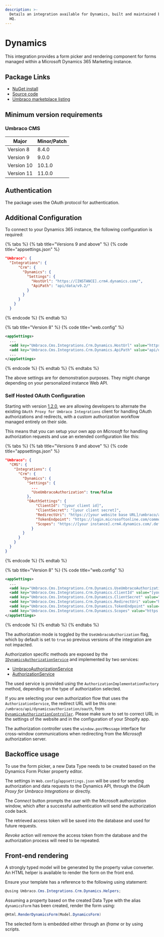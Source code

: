 ```yaml
---
description: >-
  Details an integration available for Dynamics, built and maintained by Umbraco
  HQ.
---
```


# Dynamics

This integration provides a form picker and rendering component for forms managed within a Microsoft Dynamics 365 Marketing instance.

## Package Links

* [NuGet install](https://www.nuget.org/packages/Umbraco.Cms.Integrations.Crm.Dynamics)
* [Source code](https://github.com/umbraco/Umbraco.Cms.Integrations/tree/main/src/Umbraco.Cms.Integrations.Crm.Dynamics)
* [Umbraco marketplace listing](https://marketplace.umbraco.com/package/umbraco.cms.integrations.crm.dynamics)

## Minimum version requirements

### Umbraco CMS

| Major      | Minor/Patch |
| ---------- | ----------- |
| Version 8  | 8.4.0       |
| Version 9  | 9.0.0       |
| Version 10 | 10.1.0      |
| Version 11 | 11.0.0      |

## Authentication

The package uses the OAuth protocol for authentication.

## Additional Configuration

To connect to your Dynamics 365 instance, the following configuration is required:

{% tabs %}
{% tab title="Versions 9 and above" %}
{% code title="appsettings.json" %}
```json
"Umbraco": {
  "Integrations": {
      "Crm": {
        "Dynamics": {
          "Settings": {
            "HostUrl": "https://[INSTANCE].crm4.dynamics.com/",
            "ApiPath": "api/data/v9.2/"
          }
        }
      }
    }
  }
```
{% endcode %}
{% endtab %}

{% tab title="Version 8" %}
{% code title="web.config" %}
```xml
<appSettings>
  ...
  <add key="Umbraco.Cms.Integrations.Crm.Dynamics.HostUrl" value="https://[INSTANCE]/api.crm4.dynamics.com/" />
  <add key="Umbraco.Cms.Integrations.Crm.Dynamics.ApiPath" value="api/data/v9.2/" />
  ...
</appSettings>
```
{% endcode %}
{% endtab %}
{% endtabs %}

The above settings are for demonstration purposes. They might change depending on your personalized instance Web API.

### Self Hosted OAuth Configuration
Starting with version [1.2.0](https://www.nuget.org/packages/Umbraco.Cms.Integrations.Crm.Dynamics/1.2.0), we are allowing developers to alternate the existing `OAuth Proxy for Umbraco Integrations` client for handling OAuth authorizations and redirects, with a custom authorization workflow managed entirely on their side. 

This means that you can setup your own app on _Microsoft_ for handling authorization requests and use an extended configuration like this:

{% tabs %}
{% tab title="Versions 9 and above" %}
{% code title="appsettings.json" %}
```json
"Umbraco": {
  "CMS": {
    "Integrations": {
      "Crm": {
        "Dynamics": {
          "Settings": {
            ...
            "UseUmbracoAuthorization": true/false
          },
          "OAuthSettings": {
              "ClientId": "[your client id]",
              "ClientSecret": "[your client secret]",
              "RedirectUri": "https://[your website base URL]/umbraco/api/dynamicsauthorization/oauth",
              "TokenEndpoint": "https://login.microsoftonline.com/common/oauth2/v2.0/token",
              "Scopes": "https://[your instance].crm4.dynamics.com/.default"
            }
        }
      }
    }
  }
}
```
{% endcode %}
{% endtab %}

{% tab title="Version 8" %}
{% code title="web.config" %}
```xml
<appSettings>
  ...
  <add key="Umbraco.Cms.Integrations.Crm.Dynamics.UseUmbracoAuthorization" value="true/false" />
  <add key="Umbraco.Cms.Integrations.Crm.Dynamics.ClientId" value="[your client id]" />
  <add key="Umbraco.Cms.Integrations.Crm.Dynamics.ClientSecret" value="[your client secret]" />
  <add key="Umbraco.Cms.Integrations.Crm.Dynamics.RedirectUri" value="https://[your website base URL]/umbraco/api/dynamicsauthorization/oauth" />
  <add key="Umbraco.Cms.Integrations.Crm.Dynamics.TokenEndpoint" value="https://login.microsoftonline.com/common/oauth2/v2.0/token" />
  <add key="Umbraco.Cms.Integrations.Crm.Dynamics.Scopes" value="https://[your instance].crm4.dynamics.com/.default" />
</appSettings>
```
{% endcode %}
{% endtab %}
{% endtabs %}

The authorization mode is toggled by the `UseUmbracoAuthorization` flag, which by default is set to `true` so previous versions of the integration are not impacted.

Authorization specific methods are exposed by the [`IDynamicsAuthorizationService`](https://github.com/umbraco/Umbraco.Cms.Integrations/blob/main/src/Umbraco.Cms.Integrations.Crm.Dynamics/Services/IDynamicsAuthorizationService.cs) and implemented by two services:
- [UmbracoAuthorizationService](https://github.com/umbraco/Umbraco.Cms.Integrations/blob/main/src/Umbraco.Cms.Integrations.Crm.Dynamics/Services/UmbracoAuthorizationService.cs)
- [AuthorizationService](https://github.com/umbraco/Umbraco.Cms.Integrations/blob/main/src/Umbraco.Cms.Integrations.Crm.Dynamics/Services/AuthorizationService.cs)

The used service is provided using the `AuthorizationImplementationFactory` method, depending on the type of authorization selected.

If you are selecting your own authorization flow that uses the `AuthorizationService`, the redirect URL will be this one: `/umbraco/api/dynamicsauthorization/oauth`, from [`DynamicsAuthorizationController`](https://github.com/umbraco/Umbraco.Cms.Integrations/blob/main/src/Umbraco.Cms.Integrations.Crm.Dynamics/Controllers/DynamicsAuthorizationController.cs). Please make sure to set to correct URL in the settings of the website and in the configuration of your Shopify app.

The authorization controller uses the `window.postMessage` interface for cross-window communications when redirecting from the _Microsoft_ authorization server.

## Backoffice usage

To use the form picker, a new Data Type needs to be created based on the Dynamics Form Picker property editor.

The settings in `Web.config`/`appsettings.json` will be used for sending authorization and data requests to the Dynamics API, through the _0Auth Proxy for Umbraco Integrations_ or directly.

The _Connect_ button prompts the user with the Microsoft authorization window, which after a successful authentication will send the authorization code back.

The retrieved access token will be saved into the database and used for future requests.

_Revoke_ action will remove the access token from the database and the authorization process will need to be repeated.

## Front-end rendering

A strongly typed model will be generated by the property value converter. An HTML helper is available to render the form on the front end.

Ensure your template has a reference to the following using statement:

```csharp
@using Umbraco.Cms.Integrations.Crm.Dynamics.Helpers;
```

Assuming a property based on the created Data Type with the alias `dynamicsForm` has been created, render the form using:

```csharp
@Html.RenderDynamicsForm(Model.DynamicsForm)
```

The selected form is embedded either through an _iframe_ or by using scripts.
